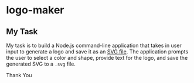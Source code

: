 # logo-maker


## My Task

My task is to build a Node.js command-line application that takes in user input to generate a logo and save it as an [SVG file](https://en.wikipedia.org/wiki/Scalable_Vector_Graphics). 
The application prompts the user to select a color and shape, provide text for the logo, and save the generated SVG to a `.svg` file.


Thank You
